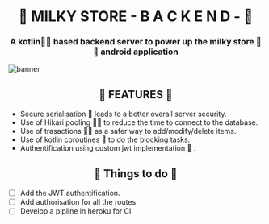 # <div align="center" > :milk_glass: MILKY STORE - B A C K E N D - :milk_glass:</div>
### <div align="center" > A kotlin:purple_heart::purple_heart: based backend server to power up the milky store :orange_heart::orange_heart: android application </div>
![banner](https://user-images.githubusercontent.com/35573892/135003470-0c3005da-f2a1-4b71-8012-6b99c39c8c14.png)


## <div align="center" > :milk_glass: FEATURES :milk_glass: </div>

- Secure serialisation :exploding_head: leads to a better overall server security.
- Use of Hikari pooling :man_technologist: to reduce the time to connect to the database.
- Use of trasactions :astronaut: as a safer way to add/modify/delete items.
- Use of kotlin coroutines :monocle_face: to do the blocking tasks.
- Authentification using custom jwt implementation :space_invader: .

## <div align="center" > :milk_glass: Things to do :milk_glass: </div>

- [ ] Add the JWT authentification.
- [ ] Add authorisation for all the routes
- [ ] Develop a pipline in heroku for CI

